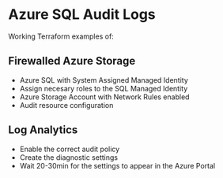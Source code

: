 # Azure SQL Audit Logs 

Working Terraform examples of:

## Firewalled Azure Storage
  * Azure SQL with System Assigned Managed Identity
  * Assign necesary roles to the SQL Managed Identity
  * Azure Storage Account with Network Rules enabled
  * Audit resource configuration
  
## Log Analytics
  * Enable the correct audit policy
  * Create the diagnostic settings
  * Wait 20-30min for the settings to appear in the Azure Portal